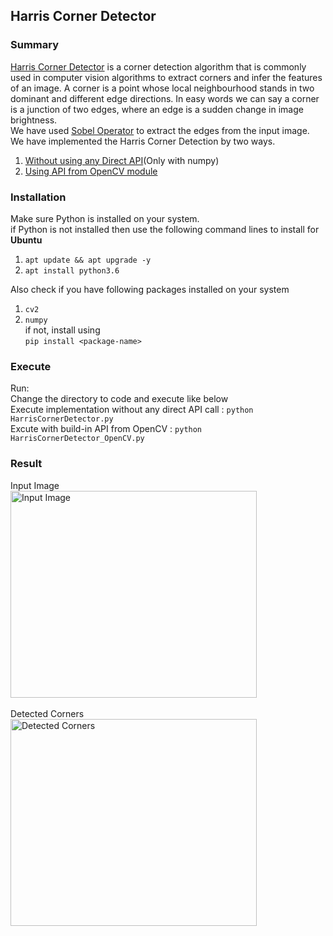 ## Harris Corner Detector

### Summary
[Harris Corner Detector](https://en.wikipedia.org/wiki/Harris_Corner_Detector) is a corner detection algorithm that is commonly used in computer vision
algorithms to extract corners and infer the features of an image.
A corner is a point whose local neighbourhood stands in two dominant and different edge directions. In easy words we can say a corner is a junction of two edges, where an edge is a sudden change in image brightness.</br>
We have used [Sobel Operator](https://en.wikipedia.org/wiki/Sobel_operator) to extract the edges from the input image.
We have implemented the Harris Corner Detection by two ways.
1. [Without using any Direct API](https://github.com/rushirg/ComputerVision/blob/master/CornerDetection/code/HarrisCornerDetector.py)(Only with numpy)
2. [Using API from OpenCV module](https://github.com/rushirg/ComputerVision/blob/master/CornerDetection/code/HarrisCornerDetector_OpenCV.py)

### Installation
Make sure Python is installed on your system.</br>
if Python is not installed then use the following command lines to install for <b>Ubuntu</b>
1. ```apt update && apt upgrade -y```
2. ```apt install python3.6```


Also check if you have following packages installed on your system
1. ```cv2```
2. ```numpy```</br>
if not, install using </br>
```pip install <package-name>```

### Execute
Run:</br>
Change the directory to code and execute like below</br>
Execute implementation without any direct API call : ```python HarrisCornerDetector.py``` </br>
Excute with build-in API from OpenCV : ```python HarrisCornerDetector_OpenCV.py```</br>

### Result
Input Image</br>
<img src="/CornerDetection/images/input2.jpg" alt="Input Image" title="Input Image" width="394" height="331"></br></br>
Detected Corners</br>
<img src="/CornerDetection/images/output/harrisCornerOutput.jpg" alt="Detected Corners" title="Detected Corners"  width="394" height="331">


